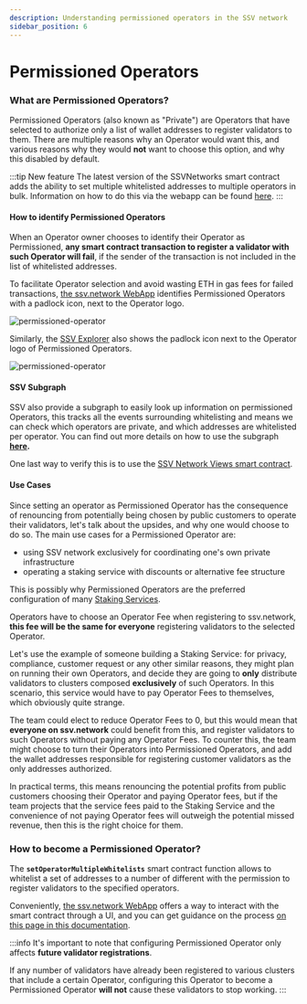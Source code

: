 ```yaml
---
description: Understanding permissioned operators in the SSV network
sidebar_position: 6
---
```


# Permissioned Operators

### What are Permissioned Operators?

Permissioned Operators (also known as "Private") are Operators that have selected to authorize only a list of wallet addresses to register validators to them. There are multiple reasons why an Operator would want this, and various reasons why they would **not** want to choose this option, and why this disabled by default.

:::tip New feature
The latest version of the SSVNetworks smart contract adds the ability to set multiple whitelisted addresses to multiple operators in bulk. Information on how to do this via the webapp can be found [here](./operator-management/configuring-a-permissioned-operator).
:::

#### How to identify Permissioned Operators

When an Operator owner chooses to identify their Operator as Permissioned, **any smart contract transaction to register a validator with such Operator will fail**, if the sender of the transaction is not included in the list of whitelisted addresses.

To facilitate Operator selection and avoid wasting ETH in gas fees for failed transactions, [the ssv.network WebApp](https://app.ssv.network/) identifies Permissioned Operators with a padlock icon, next to the Operator logo.

![permissioned-operator](/img/permissioned-operators-1.png)

Similarly, the [SSV Explorer](https://explorer.ssv.network/operators/1) also shows the padlock icon next to the Operator logo of Permissioned Operators.

![permissioned-operator](/img/permissioned-operators-2.avif)

#### SSV Subgraph&#x20;

SSV also provide a subgraph to easily look up information on permissioned Operators, this tracks all the events surrounding whitelisting and means we can check which operators are private, and which addresses are whitelisted per operator. You can find out more details on how to use the subgraph [**here**](../../developers/tools/ssv-subgraph/)**.**

One last way to verify this is to use the [SSV Network Views smart contract](../../developers/smart-contracts/ssvnetworkviews.md#getoperatorbyid-operatorid).

#### Use Cases

Since setting an operator as Permissioned Operator has the consequence of renouncing from potentially being chosen by public customers to operate their validators, let's talk about the upsides, and why one would choose to do so. The main use cases for a Permissioned Operator are:

* using SSV network exclusively for coordinating one's own private infrastructure
* operating a staking service with discounts or alternative fee structure

This is possibly why Permissioned Operators are the preferred configuration of many [Staking Services](../../developers/integration-guides/staking-services.md).

Operators have to choose an Operator Fee when registering to ssv.network, **this fee will be the same for everyone** registering validators to the selected Operator.

Let's use the example of someone building a Staking Service: for privacy, compliance, customer request or any other similar reasons, they might plan on running their own Operators, and decide they are going to **only** distribute validators to clusters composed **exclusively** of such Operators. In this scenario, this service would have to pay Operator Fees to themselves, which obviously quite strange.

The team could elect to reduce Operator Fees to 0, but this would mean that **everyone on ssv.network** could benefit from this, and register validators to such Operators without paying any Operator Fees. To counter this, the team might choose to turn their Operators into Permissioned Operators, and add the wallet addresses responsible for registering customer validators as the only addresses authorized.

In practical terms, this means renouncing the potential profits from public customers choosing their Operator and paying Operator fees, but if the team projects that the service fees paid to the Staking Service and the convenience of not paying Operator fees will outweigh the potential missed revenue, then this is the right choice for them.

### How to become a Permissioned Operator?

The **`setOperatorMultipleWhitelists`** smart contract function allows to whitelist a set of addresses to a number of different with the permission to register validators to the specified operators.

Conveniently, [the ssv.network WebApp](https://app.ssv.network/) offers a way to interact with the smart contract through a UI, and you can get guidance on the process [on this page in this documentation](../../operator-user-guides/operator-management/configuring-a-permissioned-operator.md).

:::info
It's important to note that configuring Permissioned Operator only affects **future validator registrations**.

If any number of validators have already been registered to various clusters that include a certain Operator, configuring this Operator to become a Permissioned Operator **will not** cause these validators to stop working.
:::
